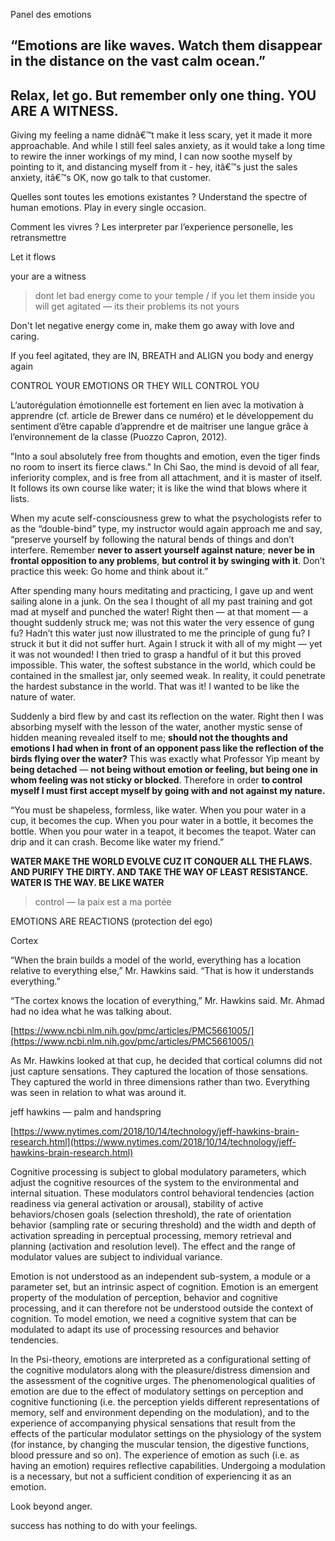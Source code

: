 Panel des emotions

## “Emotions are like waves. Watch them disappear in the distance on the vast calm ocean.”

## Relax, let go. But remember only one thing. YOU ARE A WITNESS.

Giving my feeling a name didnâ€™t make it less scary, yet it made it more approachable. And while I still feel sales anxiety, as it would take a long time to  rewire the inner workings of my mind, I can now soothe myself by  pointing to it, and distancing myself from it - hey, itâ€™s just the sales  anxiety, itâ€™s OK, now go talk to that customer.

Quelles sont toutes les emotions existantes ?
Understand the spectre of human emotions. Play in every single occasion.

Comment les vivres ? Les interpreter par l’experience personelle, les retransmettre

Let it flows 

your are a witness

> dont let bad energy come to your temple / if you let them inside you will get agitated — its their problems its not yours

Don't let negative energy come in, make them go away with love and caring.

If you feel agitated, they are IN, BREATH  and ALIGN you body and energy again

CONTROL YOUR EMOTIONS OR THEY WILL CONTROL YOU

L’autorégulation émotionnelle est fortement en lien avec la motivation à apprendre (cf. article de Brewer dans ce numéro) et le développement du sentiment d’être capable d’apprendre et de maitriser une langue grâce à l’environnement de la classe (Puozzo Capron, 2012).

"Into a soul absolutely free from thoughts and emotion, even the tiger finds no room to insert its fierce claws." In Chi Sao, the mind is devoid of all fear, inferiority complex, and is free from all attachment, and it is master of itself. It follows its own course like water; it is like the wind that blows where it lists.

When my acute self-consciousness grew to what the psychologists refer to as the “double-bind” type, my instructor would again approach me and say, “preserve yourself by following the natural bends of things and don’t interfere. Remember **never to assert yourself against nature**; **never be in frontal opposition to any problems**, **but control it by swinging with it**. Don’t practice this week: Go home and think about it.”

After spending many hours meditating and practicing, I gave up and went sailing alone in a junk. On the sea I thought of all my past training and got mad at myself and punched the water! Right then — at that moment — a thought suddenly struck me; was not this water the very essence of gung fu? Hadn’t this water just now illustrated to me the principle of gung fu? I struck it but it did not suffer hurt. Again I struck it with all of my might — yet it was not wounded! I then tried to grasp a handful of it but this proved impossible. This water, the softest substance in the world, which could be contained in the smallest jar, only seemed weak. In reality, it could penetrate the hardest substance in the world. That was it! I wanted to be like the nature of water.

Suddenly a bird flew by and cast its reflection on the water. Right then I was absorbing myself with the lesson of the water, another mystic sense of hidden meaning revealed itself to me; **should not the thoughts and emotions I had when in front of an opponent pass like the reflection of the birds flying over the water?** This was exactly what Professor Yip meant by **being detached** — **not being without emotion or feeling, but being one in whom feeling was not sticky or blocked**. Therefore in order **to control myself I must first accept myself by going with and not against my nature.**

“You must be shapeless, formless, like water. When you pour water in a cup, it becomes the cup. When you pour water in a bottle, it becomes the bottle. When you pour water in a teapot, it becomes the teapot. Water can drip and it can crash. Become like water my friend.”

**WATER MAKE THE WORLD EVOLVE CUZ IT CONQUER ALL THE FLAWS. AND PURIFY THE DIRTY. AND TAKE THE WAY OF LEAST RESISTANCE. WATER IS THE WAY. BE LIKE WATER**

> control — la paix est a ma portée

EMOTIONS ARE REACTIONS (protection del ego)

Cortex

“When the brain builds a model of the world, everything has a location relative to everything else,” Mr. Hawkins said. “That is how it understands everything.”

“The cortex knows the location of everything,” Mr. Hawkins said. Mr. Ahmad had no idea what he was talking about.

[https://www.ncbi.nlm.nih.gov/pmc/articles/PMC5661005/](https://www.ncbi.nlm.nih.gov/pmc/articles/PMC5661005/)

As Mr. Hawkins looked at that cup, he decided that cortical columns did
not just capture sensations. They captured the location of those
sensations. They captured the world in three dimensions rather than two. Everything was seen in relation to what was around it.

jeff hawkins — palm and handspring

[https://www.nytimes.com/2018/10/14/technology/jeff-hawkins-brain-research.html](https://www.nytimes.com/2018/10/14/technology/jeff-hawkins-brain-research.html)

Cognitive processing is subject to global modulatory parameters, which adjust the cognitive resources of the system to the environmental and internal situation. These modulators control behavioral tendencies (action readiness via general activation or arousal), stability of active behaviors/chosen goals (selection threshold), the rate of orientation behavior (sampling rate or securing threshold) and the width and depth of activation spreading in perceptual processing, memory retrieval and planning (activation and resolution level). The effect and the range of modulator values are subject to individual variance.

Emotion is not understood as an independent sub-system, a module or a parameter set, but an intrinsic aspect of cognition. Emotion is an emergent property of the modulation of perception, behavior and cognitive processing, and it can therefore not be understood outside the context of cognition. To model emotion, we need a cognitive system that can be modulated to adapt its use of processing resources and behavior tendencies.

In the Psi-theory, emotions are interpreted as a configurational setting of the cognitive modulators along with the pleasure/distress dimension and the assessment of the cognitive urges. The phenomenological qualities of emotion are due to the effect of modulatory settings on perception and cognitive functioning (i.e. the perception yields different representations of memory, self and environment depending on the modulation), and to the experience of accompanying physical sensations that result from the effects of the particular modulator settings on the physiology of the system (for instance, by changing the muscular tension, the digestive functions, blood pressure and so on). The experience of emotion as such (i.e. as having an emotion) requires reflective capabilities. Undergoing a modulation is a necessary, but not a sufficient condition of experiencing it as an emotion.


Look beyond anger.

success has nothing to do with your feelings.


